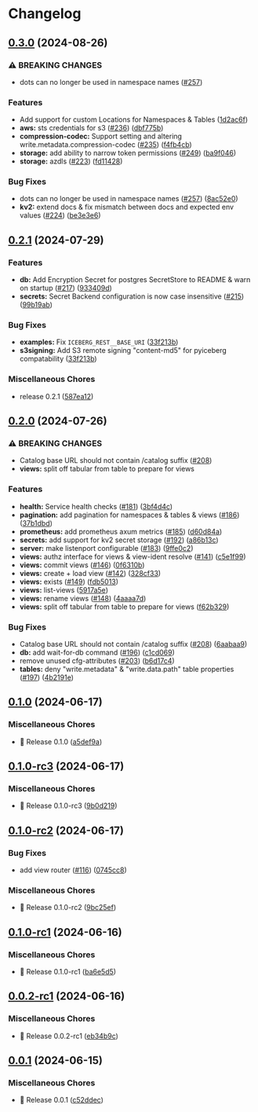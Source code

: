 # Changelog

## [0.3.0](https://github.com/hansetag/iceberg-catalog/compare/v0.2.1...v0.3.0) (2024-08-26)


### ⚠ BREAKING CHANGES

* dots can no longer be used in namespace names ([#257](https://github.com/hansetag/iceberg-catalog/issues/257))

### Features

* Add support for custom Locations for Namespaces & Tables ([1d2ac6f](https://github.com/hansetag/iceberg-catalog/commit/1d2ac6f4b3910bf161c47d0224689b6e611d15ab))
* **aws:** sts credentials for s3 ([#236](https://github.com/hansetag/iceberg-catalog/issues/236)) ([dbf775b](https://github.com/hansetag/iceberg-catalog/commit/dbf775b6e226a8b8822f2e725ec317b4230aa0c4))
* **compression-codec:** Support setting and altering write.metadata.compression-codec ([#235](https://github.com/hansetag/iceberg-catalog/issues/235)) ([f4fb4cb](https://github.com/hansetag/iceberg-catalog/commit/f4fb4cbb4ce7f357db8d4d37dce8b92173402777))
* **storage:** add ability to narrow token permissions ([#249](https://github.com/hansetag/iceberg-catalog/issues/249)) ([ba9f046](https://github.com/hansetag/iceberg-catalog/commit/ba9f046cf48a380b7d0b6ce01a7f2045a9e47bea))
* **storage:** azdls ([#223](https://github.com/hansetag/iceberg-catalog/issues/223)) ([fd11428](https://github.com/hansetag/iceberg-catalog/commit/fd1142852555d239e8ea8dac2cb9d5db76457ab1))


### Bug Fixes

* dots can no longer be used in namespace names ([#257](https://github.com/hansetag/iceberg-catalog/issues/257)) ([8ac52e0](https://github.com/hansetag/iceberg-catalog/commit/8ac52e0e998c1417f3cb19655aebb4b39f054374))
* **kv2:** extend docs & fix mismatch between docs and expected env values ([#224](https://github.com/hansetag/iceberg-catalog/issues/224)) ([be3e3e6](https://github.com/hansetag/iceberg-catalog/commit/be3e3e60181acdb501303b7fb4215d79e65dd79e))

## [0.2.1](https://github.com/hansetag/iceberg-catalog/compare/v0.2.0...v0.2.1) (2024-07-29)


### Features

* **db:** Add Encryption Secret for postgres SecretStore to README & warn on startup ([#217](https://github.com/hansetag/iceberg-catalog/issues/217)) ([933409d](https://github.com/hansetag/iceberg-catalog/commit/933409da47aefb7b1fb9668386da35adab43477e))
* **secrets:** Secret Backend configuration is now case insensitive ([#215](https://github.com/hansetag/iceberg-catalog/issues/215)) ([99b19ab](https://github.com/hansetag/iceberg-catalog/commit/99b19ab3072fc4d9e2648a81cbca7b87b3b193b0))


### Bug Fixes

* **examples:** Fix `ICEBERG_REST__BASE_URI` ([33f213b](https://github.com/hansetag/iceberg-catalog/commit/33f213bf2592c958ac299a89ddae1a72e3446ed6))
* **s3signing:** Add S3 remote signing "content-md5" for pyiceberg compatability ([33f213b](https://github.com/hansetag/iceberg-catalog/commit/33f213bf2592c958ac299a89ddae1a72e3446ed6))


### Miscellaneous Chores

* release 0.2.1 ([587ea12](https://github.com/hansetag/iceberg-catalog/commit/587ea129780c21a3cd0fa8dd371b6901dede4c20))

## [0.2.0](https://github.com/hansetag/iceberg-catalog/compare/v0.1.0...v0.2.0) (2024-07-26)


### ⚠ BREAKING CHANGES

* Catalog base URL should not contain /catalog suffix ([#208](https://github.com/hansetag/iceberg-catalog/issues/208))
* **views:** split off tabular from table to prepare for views

### Features

* **health:** Service health checks ([#181](https://github.com/hansetag/iceberg-catalog/issues/181)) ([3bf4d4c](https://github.com/hansetag/iceberg-catalog/commit/3bf4d4c99e09b3ae90ea1b4a9aba5136300df514))
* **pagination:** add pagination for namespaces & tables & views ([#186](https://github.com/hansetag/iceberg-catalog/issues/186)) ([37b1dbd](https://github.com/hansetag/iceberg-catalog/commit/37b1dbd3fdd16c79e9f981d29c3842d7d7140564))
* **prometheus:** add prometheus axum metrics ([#185](https://github.com/hansetag/iceberg-catalog/issues/185)) ([d60d84a](https://github.com/hansetag/iceberg-catalog/commit/d60d84aebf26052a72e26ff6350d9636d4865009))
* **secrets:** add support for kv2 secret storage ([#192](https://github.com/hansetag/iceberg-catalog/issues/192)) ([a86b13c](https://github.com/hansetag/iceberg-catalog/commit/a86b13c5020cd52073608c74dacc86eff7e1bb60))
* **server:** make listenport configurable ([#183](https://github.com/hansetag/iceberg-catalog/issues/183)) ([9ffe0c2](https://github.com/hansetag/iceberg-catalog/commit/9ffe0c2e2c78b178bcb3900ed4d6a246e4eaeacb))
* **views:** authz interface for views & view-ident resolve ([#141](https://github.com/hansetag/iceberg-catalog/issues/141)) ([c5e1f99](https://github.com/hansetag/iceberg-catalog/commit/c5e1f99eba7244bdca9c37a42c3fe36f47c117a0))
* **views:** commit views ([#146](https://github.com/hansetag/iceberg-catalog/issues/146)) ([0f6310b](https://github.com/hansetag/iceberg-catalog/commit/0f6310b2486cc608af6844c35be7a45ebeb998cd))
* **views:** create + load view ([#142](https://github.com/hansetag/iceberg-catalog/issues/142)) ([328cf33](https://github.com/hansetag/iceberg-catalog/commit/328cf33cf268cdbb7df2f185ed228291e509d6ab))
* **views:** exists ([#149](https://github.com/hansetag/iceberg-catalog/issues/149)) ([fdb5013](https://github.com/hansetag/iceberg-catalog/commit/fdb501326f72734a7faafc685402ef7d12e1189c))
* **views:** list-views ([5917a5e](https://github.com/hansetag/iceberg-catalog/commit/5917a5e853e1a3c03f47cbad9152b74f9b88e9fa))
* **views:** rename views ([#148](https://github.com/hansetag/iceberg-catalog/issues/148)) ([4aaaa7d](https://github.com/hansetag/iceberg-catalog/commit/4aaaa7d6f727388c43a8ecc6f307a261b74abbef))
* **views:** split off tabular from table to prepare for views ([f62b329](https://github.com/hansetag/iceberg-catalog/commit/f62b3292e5fd9951dd20c6a48432e16c337db7a5))


### Bug Fixes

* Catalog base URL should not contain /catalog suffix ([#208](https://github.com/hansetag/iceberg-catalog/issues/208)) ([6aabaa9](https://github.com/hansetag/iceberg-catalog/commit/6aabaa97b1f8531830dd512c9a61c461c3f05b7f))
* **db:** add wait-for-db command ([#196](https://github.com/hansetag/iceberg-catalog/issues/196)) ([c1cd069](https://github.com/hansetag/iceberg-catalog/commit/c1cd069d773906a4c647dcc007c50b0aa6929c29))
* remove unused cfg-attributes ([#203](https://github.com/hansetag/iceberg-catalog/issues/203)) ([b6d17c4](https://github.com/hansetag/iceberg-catalog/commit/b6d17c4bbdef073962fd220faf4a632f4a64e541))
* **tables:** deny "write.metadata" & "write.data.path" table properties  ([#197](https://github.com/hansetag/iceberg-catalog/issues/197)) ([4b2191e](https://github.com/hansetag/iceberg-catalog/commit/4b2191e58439ce99a5420f411a121a2ba89a0698))

## [0.1.0](https://github.com/hansetag/iceberg-catalog/compare/v0.1.0-rc3...v0.1.0) (2024-06-17)


### Miscellaneous Chores

* 🚀 Release 0.1.0 ([a5def9a](https://github.com/hansetag/iceberg-catalog/commit/a5def9a527aa615779b60fe8fc5a18aaa47f33ee))

## [0.1.0-rc3](https://github.com/hansetag/iceberg-catalog/compare/v0.1.0-rc2...v0.1.0-rc3) (2024-06-17)


### Miscellaneous Chores

* 🚀 Release 0.1.0-rc3 ([9b0d219](https://github.com/hansetag/iceberg-catalog/commit/9b0d219e865dce85803fc93da7233e92d3e8b4b8))

## [0.1.0-rc2](https://github.com/hansetag/iceberg-catalog/compare/v0.1.0-rc1...v0.1.0-rc2) (2024-06-17)


### Bug Fixes

* add view router ([#116](https://github.com/hansetag/iceberg-catalog/issues/116)) ([0745cc8](https://github.com/hansetag/iceberg-catalog/commit/0745cc85e16974c05adc3b158f5cb04c9dd54ac4))


### Miscellaneous Chores

* 🚀 Release 0.1.0-rc2 ([9bc25ef](https://github.com/hansetag/iceberg-catalog/commit/9bc25ef2b44d6c29556a5d0913c076904b1cb010))

## [0.1.0-rc1](https://github.com/hansetag/iceberg-catalog/compare/v0.0.2-rc1...v0.1.0-rc1) (2024-06-16)


### Miscellaneous Chores

* 🚀 Release 0.1.0-rc1 ([ba6e5d5](https://github.com/hansetag/iceberg-catalog/commit/ba6e5d5c8a59cb1da5b61dd559c783998559debf))

## [0.0.2-rc1](https://github.com/hansetag/iceberg-catalog/compare/v0.0.1...v0.0.2-rc1) (2024-06-16)


### Miscellaneous Chores

* 🚀 Release 0.0.2-rc1 ([eb34b9c](https://github.com/hansetag/iceberg-catalog/commit/eb34b9cd613bb2d72d4a9b33b103d36c7649bd57))

## [0.0.1](https://github.com/hansetag/iceberg-catalog/compare/v0.0.0...v0.0.1) (2024-06-15)


### Miscellaneous Chores

* 🚀 Release 0.0.1 ([c52ddec](https://github.com/hansetag/iceberg-catalog/commit/c52ddec7520ec16ed0b6f70c5e3108a7d8a35665))
